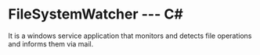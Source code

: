 # FileSystemWatcher --- C#
It is a windows service application that monitors and detects file operations and informs them via mail.
